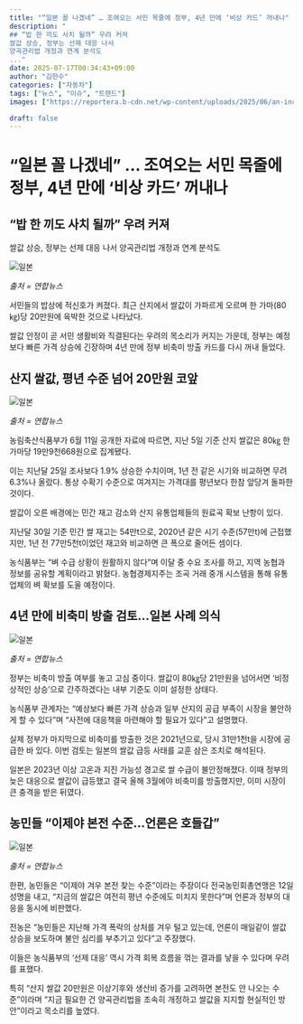 ```yaml
---
title: "“일본 꼴 나겠네” … 조여오는 서민 목줄에 정부, 4년 만에 ‘비상 카드’ 꺼내나"
description: "
## “밥 한 끼도 사치 될까” 우려 커져
쌀값 상승, 정부는 선제 대응 나서
양곡관리법 개정과 연계 분석도
..."
date: 2025-07-17T00:34:43+09:00
author: "김한수"
categories: ["자동차"]
tags: ["뉴스", "이슈", "트렌드"]
images: ["https://reportera.b-cdn.net/wp-content/uploads/2025/06/an-increase-in-the-price-of-rice-1-1024x576.jpg"]

draft: false
---
```


# “일본 꼴 나겠네” … 조여오는 서민 목줄에 정부, 4년 만에 ‘비상 카드’ 꺼내나


## “밥 한 끼도 사치 될까” 우려 커져
쌀값 상승, 정부는 선제 대응 나서
양곡관리법 개정과 연계 분석도


![일본](https://reportera.b-cdn.net/wp-content/uploads/2025/06/an-increase-in-the-price-of-rice-1-1024x576.jpg)

*출처 = 연합뉴스*

서민들의 밥상에 적신호가 켜졌다. 최근 산지에서 쌀값이 가파르게 오르며 한 가마(80㎏)당 20만원에 육박한 것으로 나타났다.

쌀값 안정이 곧 서민 생활비와 직결된다는 우려의 목소리가 커지는 가운데, 정부는 예정보다 빠른 가격 상승에 긴장하며 4년 만에 정부 비축미 방출 카드를 다시 꺼내 들었다.


## 산지 쌀값, 평년 수준 넘어 20만원 코앞


![일본](https://reportera.b-cdn.net/wp-content/uploads/2025/06/쌀-1-1024x657.jpg)

*출처 = 연합뉴스*

농림축산식품부가 6월 11일 공개한 자료에 따르면, 지난 5일 기준 산지 쌀값은 80㎏ 한 가마당 19만9천668원으로 집계됐다.

이는 지난달 25일 조사보다 1.9% 상승한 수치이며, 1년 전 같은 시기와 비교하면 무려 6.3%나 올랐다. 통상 수확기 수준으로 여겨지는 가격대를 평년보다 한참 앞당겨 돌파한 것이다.

쌀값이 오른 배경에는 민간 재고 감소와 산지 유통업체들의 원료곡 확보 난항이 있다.

지난달 30일 기준 민간 쌀 재고는 54만t으로, 2020년 같은 시기 수준(57만t)에 근접했지만, 1년 전 77만5천t이었던 재고와 비교하면 큰 폭으로 줄어든 셈이다.

농식품부는 “벼 수급 상황이 원활하지 않다”며 이달 중 수요 조사를 하고, 지역 농협과 정보를 공유할 계획이라고 밝혔다. 농협경제지주는 조곡 거래 중개 시스템을 통해 유통업체의 벼 확보를 도울 예정이다.


## 4년 만에 비축미 방출 검토…일본 사례 의식


![일본](https://reportera.b-cdn.net/wp-content/uploads/2025/06/쌀-2-1024x576.jpg)

*출처 = 연합뉴스*

정부는 비축미 방출 여부를 놓고 고심 중이다. 쌀값이 80㎏당 21만원을 넘어서면 ‘비정상적인 상승’으로 간주하겠다는 내부 기준도 이미 설정한 상태다.

농식품부 관계자는 “예상보다 빠른 가격 상승과 일부 산지의 공급 부족이 시장을 불안하게 할 수 있다”며 “사전에 대응책을 마련해야 할 필요가 있다”고 설명했다.

실제 정부가 마지막으로 비축미를 방출한 것은 2021년으로, 당시 31만1천t을 시장에 공급한 바 있다. 이번 검토는 일본의 쌀값 급등 사태를 교훈 삼은 조치로 해석된다.

일본은 2023년 이상 고온과 지진 가능성 경고로 쌀 수급이 불안정해졌다. 이때 정부의 늦은 대응으로 쌀값이 급등했고 결국 올해 3월에야 비축미를 방출했지만, 이미 시장이 큰 충격을 받은 뒤였다.


## 농민들 “이제야 본전 수준…언론은 호들갑”


![일본](https://reportera.b-cdn.net/wp-content/uploads/2025/06/쌀-1024x575.jpg)

*출처 = 연합뉴스*

한편, 농민들은 “이제야 겨우 본전 찾는 수준”이라는 주장이다 전국농민회총연맹은 12일 성명을 내고, “지금의 쌀값은 여전히 평년 수준에도 미치지 못한다”며 언론과 정부의 대응을 동시에 비판했다.

전농은 “농민들은 지난해 가격 폭락의 상처를 겨우 털고 있는데, 언론이 매일같이 쌀값 상승을 보도하며 불안 심리를 부추기고 있다”고 주장했다.

이들은 농식품부의 ‘선제 대응’ 역시 가격 회복 흐름을 꺾는 결과를 낳을 수 있다며 우려를 표했다.

특히 “산지 쌀값 20만원은 이상기후와 생산비 증가를 고려하면 본전도 안 나오는 수준”이라며 “지금 필요한 건 양곡관리법을 조속히 개정하고 쌀값을 지지할 현실적인 방안”이라고 목소리를 높였다.
